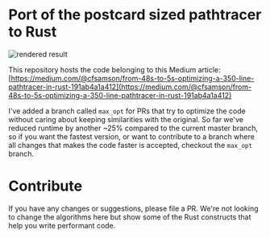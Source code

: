 # Port of the postcard sized pathtracer to Rust

![rendered result](https://user-images.githubusercontent.com/8337848/54014287-71a68780-417c-11e9-87ae-256728078823.png "Pathtracer output. samples_count = 16384")

This repository hosts the code belonging to this Medium article: [https://medium.com/@cfsamson/from-48s-to-5s-optimizing-a-350-line-pathtracer-in-rust-191ab4a1a412](https://medium.com/@cfsamson/from-48s-to-5s-optimizing-a-350-line-pathtracer-in-rust-191ab4a1a412)

I've added a branch called `max_opt` for PRs that try to optimize the code without caring about keeping similarities with the original. So far we've reduced runtime by another ~25% compared to the current master branch, so if you want the fastest version, or want to contribute to a branch where all changes that makes the code faster is accepted, checkout the `max_opt` branch.

# Contribute

If you have any changes or suggestions, please file a PR. We're not looking to change the algorithms here but show some of the Rust constructs that help you write performant code.

